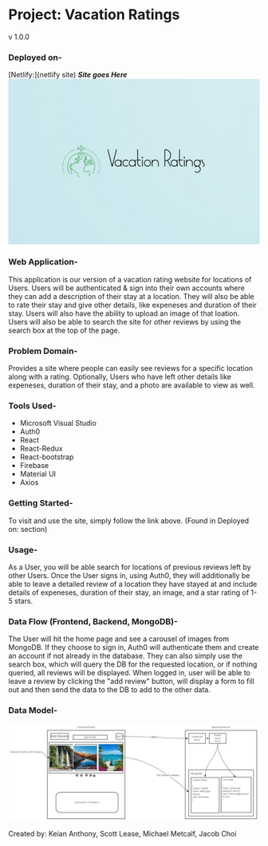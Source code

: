 # Project: Vacation Ratings

v 1.0.0

### Deployed on-

[Netlify:](netlify site) ***Site goes Here***
![Vacation Ratings](./assests/option1d.jpg)

### Web Application-

This application is our version of a vacation rating website for locations of Users. Users will be authenticated & sign into their own accounts where they can add a description of their stay at a location. They will also be able to rate their stay and give other details, like expeneses and duration of their stay. Users will also have the ability to upload an image of that loation. Users will also be able to search the site for other reviews by using the search box at the top of the page.

### Problem Domain-

Provides a site where people can easily see reviews for a specific location along with a rating. Optionally, Users who have left other details like expeneses, duration of their stay, and a photo are available to view as well.

### Tools Used-

- Microsoft Visual Studio
- Auth0
- React
- React-Redux
- React-bootstrap
- Firebase
- Material UI
- Axios

### Getting Started-

To visit and use the site, simply follow the link above. (Found in Deployed on: section)

### Usage-

As a User, you will be able search for locations of previous reviews left by other Users. Once the User signs in, using Auth0, they will additionally be able to leave a detailed review of a location they have stayed at and include details of expeneses, duration of their stay, an image, and a star rating of 1-5 stars.

### Data Flow (Frontend, Backend, MongoDB)-

The User will hit the home page and see a carousel of images from MongoDB. If they choose to sign in, Auth0 will authenticate them and create an account if not already in the database. They can also simply use the search box, which will query the DB for the requested location, or if nothing queried, all reviews will be displayed. When logged in, user will be able to leave a review by clicking the "add review" button, will display a form to fill out and then send the data to the DB to add to the other data.

### Data Model-

![UML](./assests/ProjectDF.jpg)

Created by: Keian Anthony, Scott Lease, Michael Metcalf, Jacob Choi

